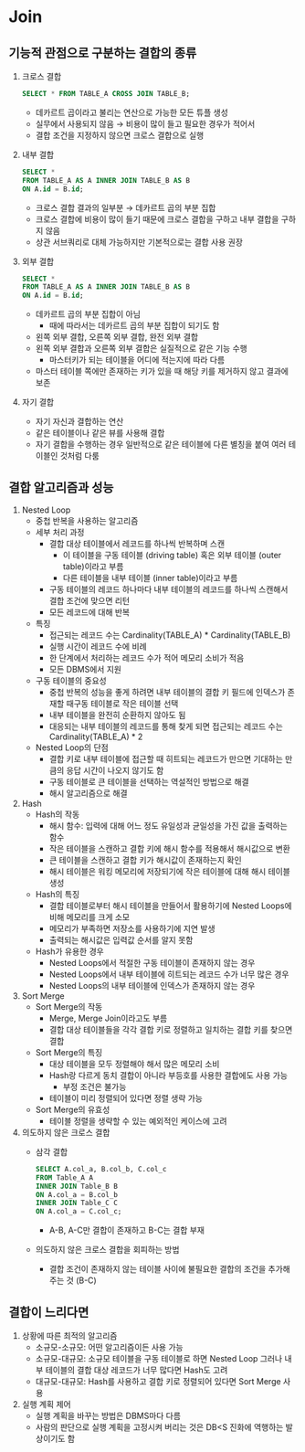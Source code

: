 # Join

## 기능적 관점으로 구분하는 결합의 종류

1. 크로스 결합

    ```sql
    SELECT * FROM TABLE_A CROSS JOIN TABLE_B;
    ```

    - 데카르트 곱이라고 불리는 연산으로 가능한 모든 튜플 생성
    - 실무에서 사용되지 않음 → 비용이 많이 들고 필요한 경우가 적어서
    - 결합 조건을 지정하지 않으면 크로스 결합으로 실행
2. 내부 결합

    ```sql
    SELECT * 
    FROM TABLE_A AS A INNER JOIN TABLE_B AS B
    ON A.id = B.id;
    ```

    - 크로스 결합 결과의 일부분 → 데카르트 곱의 부분 집합
    - 크로스 결합에 비용이 많이 들기 때문에 크로스 결합을 구하고 내부 결합을 구하지 않음
    - 상관 서브쿼리로 대체 가능하지만 기본적으로는 결합 사용 권장
3. 외부 결합

    ```sql
    SELECT * 
    FROM TABLE_A AS A INNER JOIN TABLE_B AS B
    ON A.id = B.id;
    ```

    - 데카르트 곱의 부분 집합이 아님
        - 때에 따라서는 데카르트 곱의 부분 집합이 되기도 함
    - 왼쪽 외부 결합, 오른쪽 외부 결합, 완전 외부 결합
    - 왼쪽 외부 결합과 오른쪽 외부 결합은 실질적으로 같은 기능 수행
        - 마스터키가 되는 테이블을 어디에 적는지에 따라 다름
    - 마스터 테이블 쪽에만 존재하는 키가 있을 때 해당 키를 제거하지 않고 결과에 보존
4. 자기 결합
    - 자기 자신과 결합하는 연산
    - 같은 테이블이나 같은 뷰를 사용해 결합
    - 자기 결합을 수행하는 경우 일반적으로 같은 테이블에 다른 별칭을 붙여 여러 테이블인 것처럼 다룸

## 결합 알고리즘과 성능

1. Nested Loop
    - 중첩 반복을 사용하는 알고리즘
    - 세부 처리 과정
        - 결합 대상 테이블에서 레코드를 하나씩 반복하며 스캔
            - 이 테이블을 구동 테이블 (driving table) 혹은 외부 테이블 (outer table)이라고 부름
            - 다른 테이블을 내부 테이블 (inner table)이라고 부름
        - 구동 테이블의 레코드 하나마다 내부 테이블의 레코드를 하나씩 스캔해서 결합 조건에 맞으면 리턴
        - 모든 레코드에 대해 반복
    - 특징
        - 접근되는 레코드 수는 Cardinality(TABLE_A) * Cardinality(TABLE_B)
        - 실행 시간이 레코드 수에 비례
        - 한 단계에서 처리하는 레코드 수가 적어 메모리 소비가 적음
        - 모든 DBMS에서 지원
    - 구동 테이블의 중요성
        - 중첩 반복의 성능을 좋게 하려면 내부 테이블의 결합 키 필드에 인덱스가 존재할 때구동 테이블로 작은 테이블 선택
        - 내부 테이블을 완전히 순환하지 않아도 됨
        - 대응되는 내부 테이블의 레코드를 통해 찾게 되면 접근되는 레코드 수는 Cardinality(TABLE_A) * 2
    - Nested Loop의 단점
        - 결합 키로 내부 테이블에 접근할 때 히트되는 레코드가 만으면 기대하는 만큼의 응답 시간이 나오지 않기도 함
        - 구동 테이블로 큰 테이블을 선택하는 역설적인 방법으로 해결
        - 해시 알고리즘으로 해결
2. Hash
    - Hash의 작동
        - 해시 함수: 입력에 대해 어느 정도 유일성과 균일성을 가진 값을 출력하는 함수
        - 작은 테이블을 스캔하고 결합 키에 해시 함수를 적용해서 해시값으로 변환
        - 큰 테이블을 스캔하고 결합 키가 해시값이 존재하는지 확인
        - 해시 테이블은 워킹 메모리에 저장되기에 작은 테이블에 대해 해시 테이블 생성
    - Hash의 특징
        - 결합 테이블로부터 해시 테이블을 만들어서 활용하기에 Nested Loops에 비해 메모리를 크게 소모
        - 메모리가 부족하면 저장소를 사용하기에 지연 발생
        - 출력되는 해시값은 입력값 순서를 알지 못함
    - Hash가 유용한 경우
        - Nested Loops에서 적절한 구동 테이블이 존재하지 않는 경우
        - Nested Loops에서 내부 테이블에 히트되는 레코드 수가 너무 많은 경우
        - Nested Loops의 내부 테이블에 인덱스가 존재하지 않는 경우
3. Sort Merge
    - Sort Merge의 작동
        - Merge, Merge Join이라고도 부름
        - 결합 대상 테이블들을 각각 결합 키로 정렬하고 일치하는 결합 키를 찾으면 결합
    - Sort Merge의 특징
        - 대상 테이블을 모두 정렬해야 해서 많은 메모리 소비
        - Hash랑 다르게 동치 결합이 아니라 부등호를 사용한 결합에도 사용 가능
            - 부정 조건은 불가능
        - 테이블이 미리 정렬되어 있다면 정렬 생략 가능
    - Sort Merge의 유효성
        - 테이블 정렬을 생략할 수 있는 예외적인 케이스에 고려
4. 의도하지 않은 크로스 결합
    - 삼각 결합

        ```sql
        SELECT A.col_a, B.col_b, C.col_c
        FROM Table_A A
        INNER JOIN Table_B B
        ON A.col_a = B.col_b
        INNER JOIN Table_C C
        ON A.col_a = C.col_c;
        ```

        - A-B, A-C만 결합이 존재하고 B-C는 결합 부재
    - 의도하지 않은 크로스 결합을 회피하는 방법
        - 결합 조건이 존재하지 않는 테이블 사이에 불필요한 결합의 조건을 추가해 주는 것 (B-C)

## 결합이 느리다면

1. 상황에 따른 최적의 알고리즘
    - 소규모-소규모: 어떤 알고리즘이든 사용 가능
    - 소규모-대규모: 소규모 테이블을 구동 테이블로 하면 Nested Loop 그러나 내부 테이블의 결합 대상 레코드가 너무 많다면 Hash도 고려
    - 대규모-대규모: Hash를 사용하고 결합 키로 정렬되어 있다면 Sort Merge 사용
2. 실행 계획 제어
    - 실행 계획을 바꾸는 방법은 DBMS마다 다름
    - 사람의 판단으로 실행 계획을 고정시켜 버리는 것은 DB<S 진화에 역행하는 발상이기도 함
